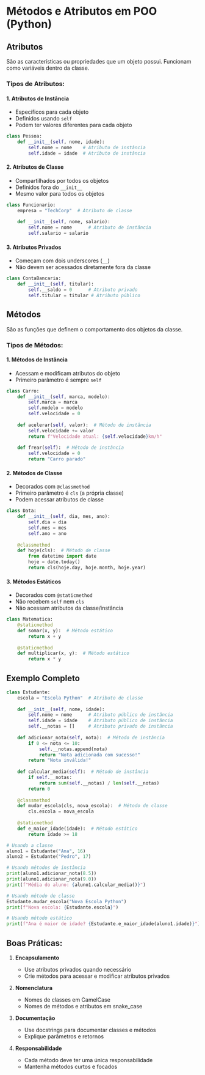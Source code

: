 # Métodos e Atributos em POO (Python)

## Atributos
São as características ou propriedades que um objeto possui. Funcionam como variáveis dentro da classe.

### Tipos de Atributos:

#### 1. Atributos de Instância
- Específicos para cada objeto
- Definidos usando `self`
- Podem ter valores diferentes para cada objeto

```python
class Pessoa:
    def __init__(self, nome, idade):
        self.nome = nome    # Atributo de instância
        self.idade = idade  # Atributo de instância
```

#### 2. Atributos de Classe
- Compartilhados por todos os objetos
- Definidos fora do `__init__`
- Mesmo valor para todos os objetos

```python
class Funcionario:
    empresa = "TechCorp"  # Atributo de classe
    
    def __init__(self, nome, salario):
        self.nome = nome      # Atributo de instância
        self.salario = salario
```

#### 3. Atributos Privados
- Começam com dois underscores (`__`)
- Não devem ser acessados diretamente fora da classe

```python
class ContaBancaria:
    def __init__(self, titular):
        self.__saldo = 0      # Atributo privado
        self.titular = titular # Atributo público
```

## Métodos
São as funções que definem o comportamento dos objetos da classe.

### Tipos de Métodos:

#### 1. Métodos de Instância
- Acessam e modificam atributos do objeto
- Primeiro parâmetro é sempre `self`

```python
class Carro:
    def __init__(self, marca, modelo):
        self.marca = marca
        self.modelo = modelo
        self.velocidade = 0
    
    def acelerar(self, valor):  # Método de instância
        self.velocidade += valor
        return f"Velocidade atual: {self.velocidade}km/h"
    
    def frear(self):  # Método de instância
        self.velocidade = 0
        return "Carro parado"
```

#### 2. Métodos de Classe
- Decorados com `@classmethod`
- Primeiro parâmetro é `cls` (a própria classe)
- Podem acessar atributos de classe

```python
class Data:
    def __init__(self, dia, mes, ano):
        self.dia = dia
        self.mes = mes
        self.ano = ano
    
    @classmethod
    def hoje(cls):  # Método de classe
        from datetime import date
        hoje = date.today()
        return cls(hoje.day, hoje.month, hoje.year)
```

#### 3. Métodos Estáticos
- Decorados com `@staticmethod`
- Não recebem `self` nem `cls`
- Não acessam atributos da classe/instância

```python
class Matematica:
    @staticmethod
    def somar(x, y):  # Método estático
        return x + y
    
    @staticmethod
    def multiplicar(x, y):  # Método estático
        return x * y
```

## Exemplo Completo
```python
class Estudante:
    escola = "Escola Python"  # Atributo de classe
    
    def __init__(self, nome, idade):
        self.nome = nome      # Atributo público de instância
        self.idade = idade    # Atributo público de instância
        self.__notas = []     # Atributo privado de instância
    
    def adicionar_nota(self, nota):  # Método de instância
        if 0 <= nota <= 10:
            self.__notas.append(nota)
            return "Nota adicionada com sucesso!"
        return "Nota inválida!"
    
    def calcular_media(self):  # Método de instância
        if self.__notas:
            return sum(self.__notas) / len(self.__notas)
        return 0
    
    @classmethod
    def mudar_escola(cls, nova_escola):  # Método de classe
        cls.escola = nova_escola
    
    @staticmethod
    def e_maior_idade(idade):  # Método estático
        return idade >= 18

# Usando a classe
aluno1 = Estudante("Ana", 16)
aluno2 = Estudante("Pedro", 17)

# Usando métodos de instância
print(aluno1.adicionar_nota(8.5))
print(aluno1.adicionar_nota(9.0))
print(f"Média do aluno: {aluno1.calcular_media()}")

# Usando método de classe
Estudante.mudar_escola("Nova Escola Python")
print(f"Nova escola: {Estudante.escola}")

# Usando método estático
print(f"Ana é maior de idade? {Estudante.e_maior_idade(aluno1.idade)}")
```

## Boas Práticas:

1. **Encapsulamento**
   - Use atributos privados quando necessário
   - Crie métodos para acessar e modificar atributos privados

2. **Nomenclatura**
   - Nomes de classes em CamelCase
   - Nomes de métodos e atributos em snake_case

3. **Documentação**
   - Use docstrings para documentar classes e métodos
   - Explique parâmetros e retornos

4. **Responsabilidade**
   - Cada método deve ter uma única responsabilidade
   - Mantenha métodos curtos e focados
